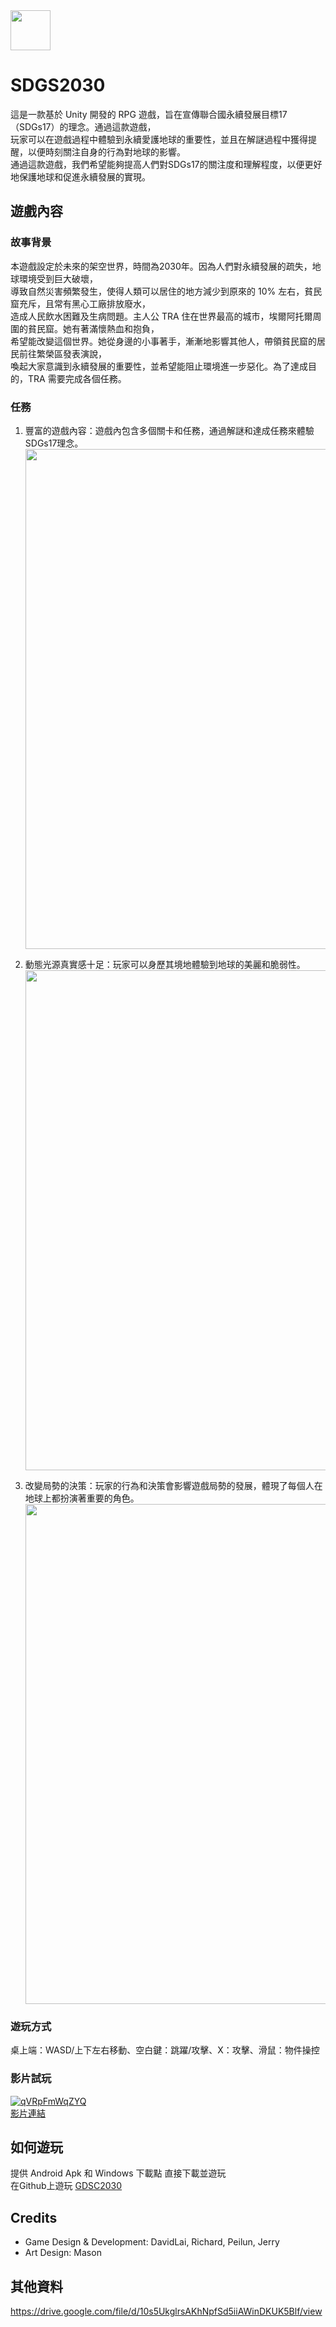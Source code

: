 <img width="64" src="https://user-images.githubusercontent.com/86880683/227767257-fab63f71-88de-40ab-b07b-877d3a38c6db.png"/>

# SDGS2030
這是一款基於 Unity 開發的 RPG 遊戲，旨在宣傳聯合國永續發展目標17（SDGs17）的理念。通過這款遊戲，  
玩家可以在遊戲過程中體驗到永續愛護地球的重要性，並且在解謎過程中獲得提醒，以便時刻關注自身的行為對地球的影響。  
通過這款遊戲，我們希望能夠提高人們對SDGs17的關注度和理解程度，以便更好地保護地球和促進永續發展的實現。  

## 遊戲內容
### 故事背景
本遊戲設定於未來的架空世界，時間為2030年。因為人們對永續發展的疏失，地球環境受到巨大破壞，  
導致自然災害頻繁發生，使得人類可以居住的地方減少到原來的 10% 左右，貧民窟充斥，且常有黑心工廠排放廢水，  
造成人民飲水困難及生病問題。主人公 TRA 住在世界最高的城市，埃爾阿托爾周圍的貧民窟。她有著滿懷熱血和抱負，  
希望能改變這個世界。她從身邊的小事著手，漸漸地影響其他人，帶領貧民窟的居民前往繁榮區發表演說，  
喚起大家意識到永續發展的重要性，並希望能阻止環境進一步惡化。為了達成目的，TRA 需要完成各個任務。

### 任務
1. 豐富的遊戲內容：遊戲內包含多個關卡和任務，通過解謎和達成任務來體驗SDGs17理念。<img width="800" src="https://user-images.githubusercontent.com/86880683/226175194-7792be14-87e2-4865-b507-6d55414f10f5.png"/>

2. 動態光源真實感十足：玩家可以身歷其境地體驗到地球的美麗和脆弱性。<img width="800" src="https://user-images.githubusercontent.com/86880683/226175244-2679e3aa-722c-4aeb-857f-8e47588d3146.png"/>

3. 改變局勢的決策：玩家的行為和決策會影響遊戲局勢的發展，體現了每個人在地球上都扮演著重要的角色。<img width="800" src="https://user-images.githubusercontent.com/86880683/226175490-254ad16d-bd8b-4f67-b1be-7233445912df.png"/>

### 遊玩方式
桌上端：WASD/上下左右移動、空白鍵：跳躍/攻擊、X：攻擊、滑鼠：物件操控

### 影片試玩
[![qVRpFmWqZYQ](https://img.youtube.com/vi/qVRpFmWqZYQ/0.jpg)](https://www.youtube.com/watch?v=qVRpFmWqZYQ)  
[影片連結](https://youtu.be/qVRpFmWqZYQ)

## 如何遊玩
提供 Android Apk 和 Windows 下載點 直接下載並遊玩  
在Github上遊玩 [GDSC2030](https://idontknowchek.github.io/SDGS2030/)

## Credits
- Game Design & Development: DavidLai, Richard, Peilun, Jerry
- Art Design: Mason

## 其他資料
https://drive.google.com/file/d/10s5UkglrsAKhNpfSd5iiAWinDKUK5Blf/view

